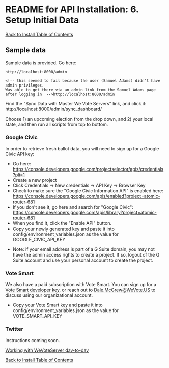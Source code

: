 # README for API Installation: 6. Setup Initial Data

[Back to Install Table of Contents](README_API_INSTALL.md)


## Sample data
Sample data is provided. Go here:

    http://localhost:8000/admin
    
    <!-- this seemed to fail because the user (Samuel Adams) didn't have admin privileges. 
    Was able to get there via an admin link from the Samuel Adams page after logging in  -->http://localhost:8000/admin
    
Find the "Sync Data with Master We Vote Servers" link, and click it: http://localhost:8000/admin/sync_dashboard/

<!-- before choosing an upcoming election, must retrieve elections -->

Choose 1) an upcoming election from the drop down, and 2) your local state, and then run all scripts from top to bottom.

<!-- chose US 2020 presidential primary elections, then when running retrieve offices, got error:
Error: CONTEST_OFFICE_MISSING  

retrieve candidates:  Error: CANDIDATE_LIST_MISSING -->
 
### Google Civic
In order to retrieve fresh ballot data, you will need to sign up for a Google Civic API key:

  - Go here:  https://console.developers.google.com/projectselector/apis/credentials?pli=1
  - Create a new project
  - Click Credentials -> New credentials -> API Key -> Browser Key
  - Check to make sure the "Google Civic Information API" is enabled here: https://console.developers.google.com/apis/enabled?project=atomic-router-681
  - If you don't see it, go here and search for "Google Civic": https://console.developers.google.com/apis/library?project=atomic-router-681
  - When you find it, click the "Enable API" button.
  - Copy your newly generated key and paste it into config/environment_variables.json as the value for GOOGLE_CIVIC_API_KEY
  
  
  * Note: if your email address is part of a G Suite domain, you may not have the admin access rights to create a project.  If so, logout of the G Suite account and use your personal account to create the project.
  
  
### Vote Smart
We also have a paid subscription with Vote Smart. You can sign up for a 
[Vote Smart developer key](http://votesmart.org/share/api/register#.VrIx4VMrJhE), or reach out to 
Dale.McGrew@WeVote.US to discuss using our organizational account.

  - Copy your Vote Smart key and paste it into config/environment_variables.json as the value for VOTE_SMART_API_KEY
  
### Twitter
Instructions coming soon.
    
[Working with WeVoteServer day-to-day](README_WORKING_WITH_WE_VOTE_SERVER.md)

[Back to Install Table of Contents](README_API_INSTALL.md)
